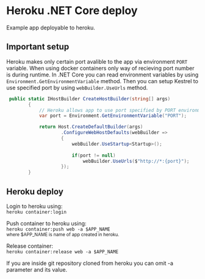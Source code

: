 # Heroku .NET Core deploy
Example app deployable to heroku.

## Important setup
Heroku makes only certain port avalible to the app via environment `PORT` variable. When using docker containers only way of recieving port number is during runtime.
In .NET Core you can read environment variables by using `Environment.GetEnvironmentVariable` method. Then you can setup Kestrel to use specified port by using `webBuilder.UseUrls` method.

```c#
 public static IHostBuilder CreateHostBuilder(string[] args)
        {
            // Heroku allows app to use port specified by PORT environment variable
            var port = Environment.GetEnvironmentVariable("PORT");

            return Host.CreateDefaultBuilder(args)
                    .ConfigureWebHostDefaults(webBuilder =>
                    {
                        webBuilder.UseStartup<Startup>();
                        
                        if(port != null)
                            webBuilder.UseUrls($"http://*:{port}");
                    });
        }  
```

## Heroku deploy

Login to heroku using:  
`heroku container:login`

Push container to heroku using:  
`heroku container:push web -a $APP_NAME`  
<sub>where $APP_NAME is name of app created in heroku.</sub>

Release container:  
`heroku container:release web -a $APP_NAME` 

If you are inside git repository cloned from heroku you can omit -a parameter and its value.
